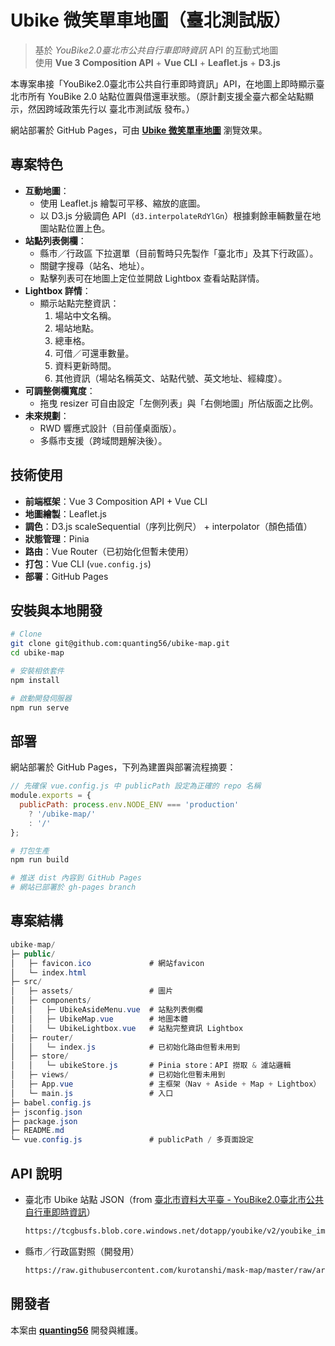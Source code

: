 # Ubike 微笑單車地圖（臺北測試版）

> 基於 *YouBike2.0臺北市公共自行車即時資訊* API 的互動式地圖  
> 使用 **Vue 3 Composition API** + **Vue CLI** + **Leaflet.js** + **D3.js**

本專案串接「YouBike2.0臺北市公共自行車即時資訊」API，在地圖上即時顯示臺北市所有 YouBike 2.0 站點位置與借還車狀態。（原計劃支援全臺六都全站點顯示，然因跨域政策先行以 臺北市測試版 發布。）

網站部署於 GitHub Pages，可由 **[Ubike 微笑單車地圖](https://quanting56.github.io/ubike-map/#/)** 瀏覽效果。

## 專案特色

- **互動地圖**：
  - 使用 Leaflet.js 繪製可平移、縮放的底圖。
  - 以 D3.js 分級調色 API（`d3.interpolateRdYlGn`）根據剩餘車輛數量在地圖站點位置上色。
- **站點列表側欄**：
  - 縣市／行政區 下拉選單（目前暫時只先製作「臺北市」及其下行政區）。
  - 關鍵字搜尋（站名、地址）。
  - 點擊列表可在地圖上定位並開啟 Lightbox 查看站點詳情。
- **Lightbox 詳情**：
  - 顯示站點完整資訊：
    1. 場站中文名稱。
    2. 場站地點。
    3. 總車格。
    4. 可借／可還車數量。
    5. 資料更新時間。
    6. 其他資訊（場站名稱英文、站點代號、英文地址、經緯度）。
- **可調整側欄寬度**：
  - 拖曳 resizer 可自由設定「左側列表」與「右側地圖」所佔版面之比例。  
- **未來規劃**：
  - RWD 響應式設計（目前僅桌面版）。
  - 多縣市支援（跨域問題解決後）。

## 技術使用

- **前端框架**：Vue 3 Composition API + Vue CLI
- **地圖繪製**：Leaflet.js
- **調色**：D3.js scaleSequential（序列比例尺） + interpolator（顏色插值）
- **狀態管理**：Pinia
- **路由**：Vue Router（已初始化但暫未使用）
- **打包**：Vue CLI (`vue.config.js`) 
- **部署**：GitHub Pages

## 安裝與本地開發

```bash
# Clone
git clone git@github.com:quanting56/ubike-map.git
cd ubike-map

# 安裝相依套件
npm install

# 啟動開發伺服器
npm run serve
```

## 部署

網站部署於 GitHub Pages，下列為建置與部署流程摘要：

```js
// 先確保 vue.config.js 中 publicPath 設定為正確的 repo 名稱
module.exports = {
  publicPath: process.env.NODE_ENV === 'production'
    ? '/ubike-map/'
    : '/'
};
```

```bash
# 打包生產
npm run build

# 推送 dist 內容到 GitHub Pages
# 網站已部署於 gh-pages branch
```

## 專案結構

```cs
ubike-map/
├─ public/
│   ├─ favicon.ico             # 網站favicon
│   └─ index.html
├─ src/
│   ├─ assets/                 # 圖片
│   ├─ components/
│   │   ├─ UbikeAsideMenu.vue  # 站點列表側欄
│   │   ├─ UbikeMap.vue        # 地圖本體
│   │   └─ UbikeLightbox.vue   # 站點完整資訊 Lightbox
│   ├─ router/
│   │   └─ index.js            # 已初始化路由但暫未用到
│   ├─ store/
│   │   └─ ubikeStore.js       # Pinia store：API 撈取 & 濾站邏輯
│   ├─ views/                  # 已初始化但暫未用到
│   ├─ App.vue                 # 主框架（Nav + Aside + Map + Lightbox）
│   └─ main.js                 # 入口
├─ babel.config.js
├─ jsconfig.json
├─ package.json
├─ README.md
└─ vue.config.js               # publicPath / 多頁面設定
```

## API 說明

- 臺北市 Ubike 站點 JSON（from [臺北市資料大平臺 - YouBike2.0臺北市公共自行車即時資訊](https://data.taipei/dataset/detail?id=c6bc8aed-557d-41d5-bfb1-8da24f78f2fb)）
  
  ```bash
  https://tcgbusfs.blob.core.windows.net/dotapp/youbike/v2/youbike_immediate.json
  ```

- 縣市／行政區對照（開發用）

  ```bash
  https://raw.githubusercontent.com/kurotanshi/mask-map/master/raw/area-location.json
  ```

## 開發者

本案由 **[quanting56](https://github.com/quanting56)** 開發與維護。